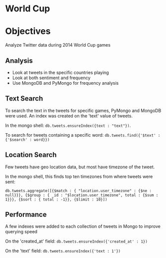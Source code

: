 World Cup
=========

# Objectives
Analyze Twitter data during 2014 World Cup games

## Analysis
* Look at tweets in the specific countries playing
* Look at both sentiment and frequency
* Use MongoDB and PyMongo for frequency analysis

## Text Search
To search the text in the tweets for specific games,
PyMongo and MongoDB were used.  An index was created on
the 'text' value of tweets.

In the mongo shell: ```db.tweets.ensureIndex({text : "text"})```.

To search for tweets containing a specific word: ```db.tweets.find({'$text' : {'$search' : word}})```

## Location Search
Few tweets have geo location data, but most have
timezone of the tweet.

In the mongo shell, this finds top ten timezones from where tweets were sent:

```db.tweets.aggregate([{$match : { "location.user_timezone" : {$ne : null}}}, {$group : { _id : "$location.user_timezone", total : {$sum : 1}}}, {$sort : { total : -1}}, {$limit : 10}])```

## Performance
A few indexes were added to each collection of tweets in Mongo to improve querying speed

On the 'created_at' field: ```db.tweets.ensureIndex({'created_at' : 1})```

On the 'text' field: ```db.tweets.ensureIndex({'text : 1'})```
